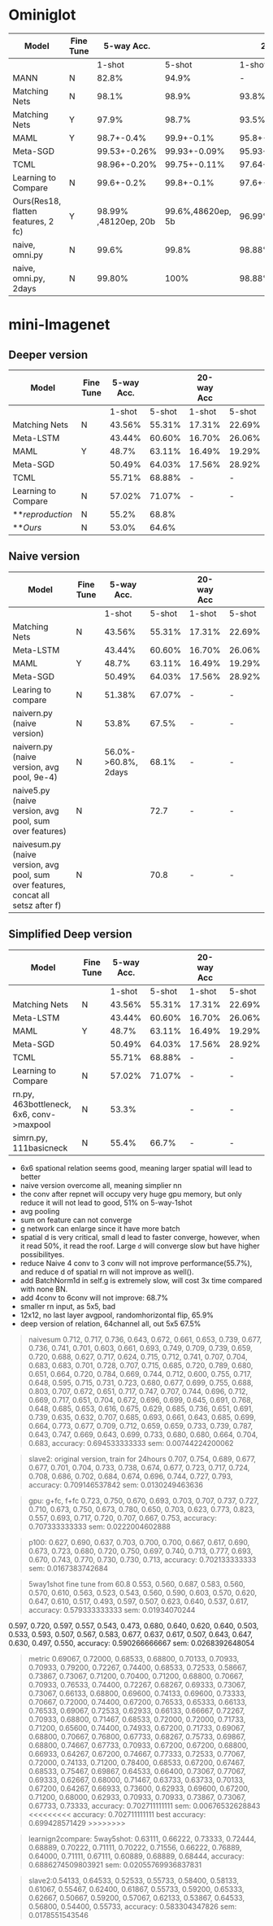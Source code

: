 
# Ominiglot
| Model                               	| Fine Tune 	| 5-way Acc.    	|               	| 20-way Acc   	|               	|
|-------------------------------------	|-----------	|---------------	|---------------	|--------------	|---------------	|
|                                     	|           	| 1-shot        	| 5-shot        	| 1-shot       	| 5-shot        	|
| MANN                                	| N         	| 82.8%         	| 94.9%         	| -            	| -             	|
| Matching Nets                       	| N         	| 98.1%         	| 98.9%         	| 93.8%        	| 98.5%         	|
| Matching Nets                       	| Y         	| 97.9%         	| 98.7%         	| 93.5%        	| 98.7%         	|
| MAML                                	| Y         	| 98.7+-0.4%    	| 99.9+-0.1%    	| 95.8+-0.3%   	| 98.9+-0.2%    	|
| Meta-SGD                            	|           	| 99.53+-0.26%  	| 99.93+-0.09%  	| 95.93+-0.38% 	| 98.97+-0.19%  	|
| TCML                                	|           	| 98.96+-0.20% 	| 99.75+-0.11% 	| 97.64+-0.30% 	| 99.36+-0.18% 	|
| Learning to Compare                 	| N         	| 99.6+-0.2%   	| 99.8+-0.1%    	| 97.6+-0.2%   	| 99.1+-0.1%    	|
| Ours(Res18, flatten features, 2 fc) 	| Y         	| 98.99% ,48120ep, 20b            	|       99.6%,48620ep, 5b         	|    96.99%,153920ep,20b            	|   97.2%, 63220ep,2b         	|
|naive, omni.py  | N | 99.6% | 99.8% |  98.88% |   |
|naive, omni.py, 2days  | N | 99.80% | 100% |  98.88% |   |




# mini-Imagenet

## Deeper version

| Model                               | Fine Tune | 5-way Acc. |        | 20-way Acc |        |
|-------------------------------------|-----------|------------|--------|------------|--------|
|                                     |           | 1-shot     | 5-shot | 1-shot     | 5-shot |
| Matching Nets                       | N         | 43.56%     | 55.31% | 17.31%     | 22.69% |
| Meta-LSTM                           |           | 43.44%     | 60.60% | 16.70%     | 26.06% |
| MAML                                | Y         | 48.7%      | 63.11% | 16.49%     | 19.29% |
| Meta-SGD                            |           | 50.49%     | 64.03% | 17.56%     | 28.92% |
| TCML                                |           | 55.71%     | 68.88% | -          | -      |
| Learning to Compare           	  | N         | 57.02%     | 71.07% | -          | -      |
| ***reproduction*				      | N         |  55.2%     |    68.8% |          |        | 
| ***Ours*				     		  | N         |  53.0%     |    64.6% |          |        | 

## Naive version

| Model                               | Fine Tune | 5-way Acc. |        | 20-way Acc |        |
|-------------------------------------|-----------|------------|--------|------------|--------|
|                                     |           | 1-shot     | 5-shot | 1-shot     | 5-shot |
| Matching Nets                       | N         | 43.56%     | 55.31% | 17.31%     | 22.69% |
| Meta-LSTM                           |           | 43.44%     | 60.60% | 16.70%     | 26.06% |
| MAML                                | Y         | 48.7%      | 63.11% | 16.49%     | 19.29% |
| Meta-SGD                            |           | 50.49%     | 64.03% | 17.56%     | 28.92% |
| Learing to compare                          |     N      | 51.38%     |67.07%| -    | - |
| naivern.py      (naive version)     |     N      | 53.8%     |	67.5%	| -    | - |
| naivern.py      (naive version, avg pool, 9e-4) |     N      | 56.0%->60.8%, 2days     |	68.1%	| -    | - |
| naive5.py      (naive version, avg pool, sum over features) |     N      |      |	72.7| -    | - |
| naivesum.py      (naive version, avg pool, sum over features, concat all setsz after f) |     N      |      |	70.8| -    | - |


## Simplified Deep version

| Model                               | Fine Tune | 5-way Acc. |        | 20-way Acc |        |
|-------------------------------------|-----------|------------|--------|------------|--------|
|                                     |           | 1-shot     | 5-shot | 1-shot     | 5-shot |
| Matching Nets                       | N         | 43.56%     | 55.31% | 17.31%     | 22.69% |
| Meta-LSTM                           |           | 43.44%     | 60.60% | 16.70%     | 26.06% |
| MAML                                | Y         | 48.7%      | 63.11% | 16.49%     | 19.29% |
| Meta-SGD                            |           | 50.49%     | 64.03% | 17.56%     | 28.92% |
| TCML                                |           | 55.71%     | 68.88% | -          | -      |
| Learning to Compare           	  | N         | 57.02%     | 71.07% | -          | -      |
| rn.py, 463bottleneck, 6x6, conv->maxpool   |     N      | 53.3%     |		| -    | - |
| simrn.py, 111basicneck                   |     N      | 55.4%     |	66.7%	| -    | - |
 


* 6x6 spational relation seems good, meaning larger spatial will lead to better
* naive version overcome all, meaning simplier nn 
* the conv after repnet will occupy very huge gpu memory, but only reduce it will not lead to good, 51% on 5-way-1shot
* avg pooling
* sum on feature can not converge
* g network can enlarge since it have more batch
* spatial d is very critical, small d lead to faster converge, however, when it read 50%, it read the roof. Large `d` will converge slow but 
have higher possibilityes.
* reduce Naive 4 conv to 3 conv will not improve performance(55.7%), and reduce d of spatial rn will not improve as well().
* add BatchNorm1d in self.g is extremely slow, will cost 3x time compared with none BN.
* add 4conv to 6conv will not improve: 68.7%
* smaller rn input, as 5x5, bad
* 12x12, no last layer avgpool, randomhorizontal flip, 65.9%
* deep version of relation, 64channel all, out 5x5 67.5%



>naivesum 
0.712, 0.717, 0.736, 0.643, 0.672, 0.661, 0.653, 0.739, 0.677, 0.736, 0.741, 0.701, 0.603, 0.661, 0.693, 0.749, 0.709, 0.739, 0.659, 0.720, 0.688, 0.627, 0.717, 0.624, 0.715, 0.712, 0.741, 0.707, 0.704, 0.683, 0.683, 0.701, 0.728, 0.707, 0.715, 0.685, 0.720, 0.789, 0.680, 0.651, 0.664, 0.720, 0.784, 0.669, 0.744, 0.712, 0.600, 0.755, 0.717, 0.648, 0.595, 0.715, 0.731, 0.723, 0.680, 0.677, 0.699, 0.755, 0.688, 0.803, 0.707, 0.672, 0.651, 0.717, 0.747, 0.707, 0.744, 0.696, 0.712, 0.669, 0.717, 0.651, 0.704, 0.672, 0.696, 0.699, 0.645, 0.691, 0.768, 0.648, 0.685, 0.653, 0.616, 0.675, 0.629, 0.685, 0.736, 0.651, 0.691, 0.739, 0.635, 0.632, 0.707, 0.685, 0.693, 0.661, 0.643, 0.685, 0.699, 0.664, 0.773, 0.677, 0.709, 0.712, 0.659, 0.659, 0.733, 0.739, 0.787, 0.643, 0.747, 0.669, 0.643, 0.699, 0.733, 0.680, 0.680, 0.664, 0.704, 0.683, 
accuracy: 0.694533333333 sem: 0.00744224200062

>slave2: original version, train for 24hours
0.707, 0.754, 0.689, 0.677, 0.677, 0.701, 0.704, 0.733, 0.738, 0.674, 0.677, 0.723, 0.717, 0.724, 0.708, 0.686, 0.702, 0.684, 0.674, 0.696, 0.744, 0.727, 0.793, 
accuracy: 0.709146537842 sem: 0.0130249463636


>gpu: g+fc, f+fc
0.723, 0.750, 0.670, 0.693, 0.703, 0.707, 0.737, 0.727, 0.710, 0.673, 0.750, 0.673, 0.780, 0.650, 0.703, 0.623, 0.773, 0.823, 0.557, 0.693, 0.717, 0.720, 0.707, 0.667, 0.753, 
accuracy: 0.707333333333 sem: 0.0222004602888

>p100:
0.627, 0.690, 0.637, 0.703, 0.700, 0.700, 0.667, 0.617, 0.690, 0.673, 0.723, 0.680, 0.720, 0.750, 0.697, 0.740, 0.713, 0.777, 0.693, 0.670, 0.743, 0.770, 0.730, 0.730, 0.713, 
accuracy: 0.702133333333 sem: 0.0167383742684

>5way1shot fine tune from 60.8
0.553, 0.560, 0.687, 0.583, 0.560, 0.570, 0.610, 0.563, 0.523, 0.543, 0.560, 0.590, 0.603, 0.570, 0.620, 0.647, 0.610, 0.517, 0.493, 0.597, 0.507, 0.623, 0.640, 0.537, 0.617, 
accuracy: 0.579333333333 sem: 0.01934070244

0.597, 0.720, 0.597, 0.557, 0.543, 0.473, 0.680, 0.640, 0.620, 0.640, 0.503, 0.533, 0.593, 0.507, 0.567, 0.583, 0.677, 0.637, 0.617, 0.507, 0.643, 0.647, 0.630, 0.497, 0.550, 
accuracy: 0.590266666667 sem: 0.0268392648054

>metric
0.69067, 0.72000, 0.68533, 0.68800, 0.70133, 0.70933, 0.70933, 0.79200, 0.72267, 0.74400, 0.68533, 0.72533, 0.58667, 0.73867, 0.73067, 0.71200, 0.70400, 0.71200, 0.68800, 0.70667, 0.70933, 0.76533, 0.74400, 0.72267, 0.68267, 0.69333, 0.73067, 0.73067, 0.66133, 0.68800, 0.69600, 0.74133, 0.69600, 0.73333, 0.70667, 0.72000, 0.74400, 0.67200, 0.76533, 0.65333, 0.66133, 0.76533, 0.69067, 0.72533, 0.62933, 0.66133, 0.66667, 0.72267, 0.70933, 0.68800, 0.71467, 0.68533, 0.72000, 0.72000, 0.71733, 0.71200, 0.65600, 0.74400, 0.74933, 0.67200, 0.71733, 0.69067, 0.68800, 0.70667, 0.76800, 0.67733, 0.68267, 0.75733, 0.69867, 0.68800, 0.74667, 0.67733, 0.70933, 0.67200, 0.67200, 0.68800, 0.66933, 0.64267, 0.67200, 0.74667, 0.77333, 0.72533, 0.77067, 0.72000, 0.74133, 0.71200, 0.78400, 0.68533, 0.67200, 0.67467, 0.68533, 0.75467, 0.69867, 0.64533, 0.66400, 0.73067, 0.77067, 0.69333, 0.62667, 0.68000, 0.71467, 0.63733, 0.63733, 0.70133, 0.67200, 0.64267, 0.66933, 0.73600, 0.62933, 0.69600, 0.67200, 0.71200, 0.68000, 0.62933, 0.70933, 0.70933, 0.73867, 0.73067, 0.67733, 0.73333, 
accuracy: 0.702711111111 sem: 0.00676532628843
<<<<<<<<< accuracy: 0.702711111111 best accuracy: 0.699428571429 >>>>>>>>


>learnign2compare: 5way5shot:
0.63111, 0.66222, 0.73333, 0.72444, 0.68889, 0.70222, 0.71111, 0.70222, 0.71556, 0.66222, 0.76889, 0.64000, 0.71111, 0.67111, 0.60889, 0.68889, 0.68444, 
accuracy: 0.6886274509803921 sem: 0.02055769936837831

>slave2:0.54133, 0.64533, 0.52533, 0.55733, 0.58400, 0.58133, 0.61067, 0.55467, 0.62400, 0.61867, 0.55733, 0.59200, 0.65333, 0.62667, 0.50667, 0.59200, 0.57067, 0.62133, 0.53867, 0.64533, 0.56800, 0.54400, 0.55733, 
accuracy: 0.583304347826 sem: 0.0178551543546
